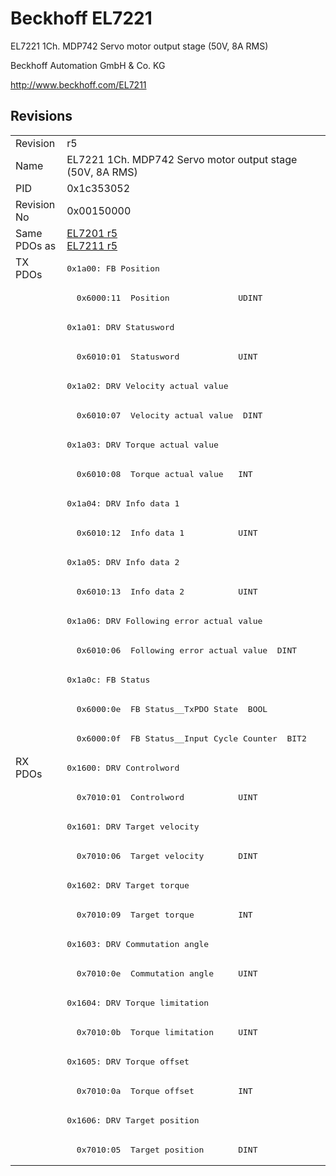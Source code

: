 # Beckhoff EL7221

EL7221 1Ch. MDP742 Servo motor output stage (50V, 8A RMS)

Beckhoff Automation GmbH & Co. KG

http://www.beckhoff.com/EL7211

## Revisions
<table>
<tr >
<td>Revision</td>
<td>r5</td>
</tr>
<tr >
<td>Name</td>
<td>EL7221 1Ch. MDP742 Servo motor output stage (50V, 8A RMS)</td>
</tr>
<tr >
<td>PID</td>
<td>0x1c353052</td>
</tr>
<tr >
<td>Revision No</td>
<td>0x00150000</td>
</tr>
<tr >
<td>Same PDOs as</td>
<td><a href="EL7201">EL7201 r5</a><br/><a href="EL7211">EL7211 r5</a></td>
</tr>
<tr class="txpdo pdosection">
<td rowspan=17 valign=top>TX PDOs</td>
<td><pre>0x1a00: FB Position</pre></td>
<td></td>
</tr>
<tr class="txpdo">
<td><pre>  0x6000:11  Position              UDINT</pre></td>
</tr>
<tr class="txpdo pdosection">
<td><pre>0x1a01: DRV Statusword</pre></td>
</tr>
<tr class="txpdo">
<td><pre>  0x6010:01  Statusword            UINT</pre></td>
</tr>
<tr class="txpdo pdosection">
<td><pre>0x1a02: DRV Velocity actual value</pre></td>
</tr>
<tr class="txpdo">
<td><pre>  0x6010:07  Velocity actual value  DINT</pre></td>
</tr>
<tr class="txpdo pdosection">
<td><pre>0x1a03: DRV Torque actual value</pre></td>
</tr>
<tr class="txpdo">
<td><pre>  0x6010:08  Torque actual value   INT</pre></td>
</tr>
<tr class="txpdo pdosection">
<td><pre>0x1a04: DRV Info data 1</pre></td>
</tr>
<tr class="txpdo">
<td><pre>  0x6010:12  Info data 1           UINT</pre></td>
</tr>
<tr class="txpdo pdosection">
<td><pre>0x1a05: DRV Info data 2</pre></td>
</tr>
<tr class="txpdo">
<td><pre>  0x6010:13  Info data 2           UINT</pre></td>
</tr>
<tr class="txpdo pdosection">
<td><pre>0x1a06: DRV Following error actual value</pre></td>
</tr>
<tr class="txpdo">
<td><pre>  0x6010:06  Following error actual value  DINT</pre></td>
</tr>
<tr class="txpdo pdosection">
<td><pre>0x1a0c: FB Status</pre></td>
</tr>
<tr class="txpdo">
<td><pre>  0x6000:0e  FB Status__TxPDO State  BOOL</pre></td>
</tr>
<tr class="txpdo">
<td><pre>  0x6000:0f  FB Status__Input Cycle Counter  BIT2</pre></td>
</tr>
<tr class="rxpdo pdosection">
<td rowspan=14 valign=top>RX PDOs</td>
<td><pre>0x1600: DRV Controlword</pre></td>
<td></td>
</tr>
<tr class="rxpdo">
<td><pre>  0x7010:01  Controlword           UINT</pre></td>
</tr>
<tr class="rxpdo pdosection">
<td><pre>0x1601: DRV Target velocity</pre></td>
</tr>
<tr class="rxpdo">
<td><pre>  0x7010:06  Target velocity       DINT</pre></td>
</tr>
<tr class="rxpdo pdosection">
<td><pre>0x1602: DRV Target torque</pre></td>
</tr>
<tr class="rxpdo">
<td><pre>  0x7010:09  Target torque         INT</pre></td>
</tr>
<tr class="rxpdo pdosection">
<td><pre>0x1603: DRV Commutation angle</pre></td>
</tr>
<tr class="rxpdo">
<td><pre>  0x7010:0e  Commutation angle     UINT</pre></td>
</tr>
<tr class="rxpdo pdosection">
<td><pre>0x1604: DRV Torque limitation</pre></td>
</tr>
<tr class="rxpdo">
<td><pre>  0x7010:0b  Torque limitation     UINT</pre></td>
</tr>
<tr class="rxpdo pdosection">
<td><pre>0x1605: DRV Torque offset</pre></td>
</tr>
<tr class="rxpdo">
<td><pre>  0x7010:0a  Torque offset         INT</pre></td>
</tr>
<tr class="rxpdo pdosection">
<td><pre>0x1606: DRV Target position</pre></td>
</tr>
<tr class="rxpdo">
<td><pre>  0x7010:05  Target position       DINT</pre></td>
</tr>
</table>
